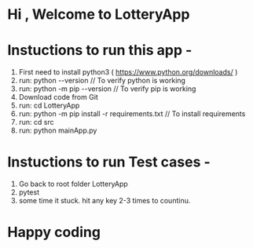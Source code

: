 ﻿# Hi , Welcome to LotteryApp

# Instuctions to  run this app -

1. First need to install python3 ( https://www.python.org/downloads/ )
2. run:  python --version // To verify python is working 
3. run: python -m pip --version // To verify pip  is working 
4. Download code from Git
5. run: cd LotteryApp
6. run: python -m pip install -r requirements.txt // To install requirements 
7. run: cd src 
8. run: python mainApp.py

# Instuctions to  run  Test cases -

1. Go back to root folder LotteryApp
2. pytest
3. some time it stuck. hit any key 2-3 times  to countinu.

# Happy coding
